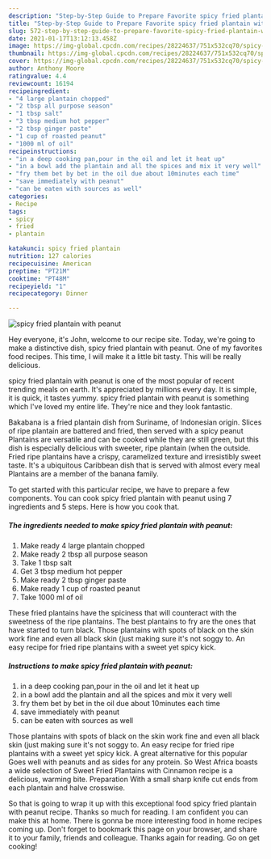 ```yaml
---
description: "Step-by-Step Guide to Prepare Favorite spicy fried plantain with peanut"
title: "Step-by-Step Guide to Prepare Favorite spicy fried plantain with peanut"
slug: 572-step-by-step-guide-to-prepare-favorite-spicy-fried-plantain-with-peanut
date: 2021-01-17T13:12:13.458Z
image: https://img-global.cpcdn.com/recipes/28224637/751x532cq70/spicy-fried-plantain-with-peanut-recipe-main-photo.jpg
thumbnail: https://img-global.cpcdn.com/recipes/28224637/751x532cq70/spicy-fried-plantain-with-peanut-recipe-main-photo.jpg
cover: https://img-global.cpcdn.com/recipes/28224637/751x532cq70/spicy-fried-plantain-with-peanut-recipe-main-photo.jpg
author: Anthony Moore
ratingvalue: 4.4
reviewcount: 16194
recipeingredient:
- "4 large plantain chopped"
- "2 tbsp all purpose season"
- "1 tbsp salt"
- "3 tbsp medium hot pepper"
- "2 tbsp ginger paste"
- "1 cup of roasted peanut"
- "1000 ml of oil"
recipeinstructions:
- "in a deep cooking pan,pour in the oil and let it heat up"
- "in a bowl add the plantain and all the spices and mix it very well"
- "fry them bet by bet in the oil due about 10minutes each time"
- "save immediately with peanut"
- "can be eaten with sources as well"
categories:
- Recipe
tags:
- spicy
- fried
- plantain

katakunci: spicy fried plantain 
nutrition: 127 calories
recipecuisine: American
preptime: "PT21M"
cooktime: "PT48M"
recipeyield: "1"
recipecategory: Dinner

---
```



![spicy fried plantain with peanut](https://img-global.cpcdn.com/recipes/28224637/751x532cq70/spicy-fried-plantain-with-peanut-recipe-main-photo.jpg)

Hey everyone, it's John, welcome to our recipe site. Today, we're going to make a distinctive dish, spicy fried plantain with peanut. One of my favorites food recipes. This time, I will make it a little bit tasty. This will be really delicious.

spicy fried plantain with peanut is one of the most popular of recent trending meals on earth. It's appreciated by millions every day. It is simple, it is quick, it tastes yummy. spicy fried plantain with peanut is something which I've loved my entire life. They're nice and they look fantastic.

Bakabana is a fried plantain dish from Suriname, of Indonesian origin. Slices of ripe plantain are battered and fried, then served with a spicy peanut Plantains are versatile and can be cooked while they are still green, but this dish is especially delicious with sweeter, ripe plantain (when the outside. Fried ripe plantains have a crispy, caramelized texture and irresistibly sweet taste. It&#39;s a ubiquitous Caribbean dish that is served with almost every meal Plantains are a member of the banana family.


To get started with this particular recipe, we have to prepare a few components. You can cook spicy fried plantain with peanut using 7 ingredients and 5 steps. Here is how you cook that.

<!--inarticleads1-->

##### The ingredients needed to make spicy fried plantain with peanut:

1. Make ready 4 large plantain chopped
1. Make ready 2 tbsp all purpose season
1. Take 1 tbsp salt
1. Get 3 tbsp medium hot pepper
1. Make ready 2 tbsp ginger paste
1. Make ready 1 cup of roasted peanut
1. Take 1000 ml of oil


These fried plantains have the spiciness that will counteract with the sweetness of the ripe plantains. The best plantains to fry are the ones that have started to turn black. Those plantains with spots of black on the skin work fine and even all black skin (just making sure it&#39;s not soggy to. An easy recipe for fried ripe plantains with a sweet yet spicy kick. 

<!--inarticleads2-->

##### Instructions to make spicy fried plantain with peanut:

1. in a deep cooking pan,pour in the oil and let it heat up
1. in a bowl add the plantain and all the spices and mix it very well
1. fry them bet by bet in the oil due about 10minutes each time
1. save immediately with peanut
1. can be eaten with sources as well


Those plantains with spots of black on the skin work fine and even all black skin (just making sure it&#39;s not soggy to. An easy recipe for fried ripe plantains with a sweet yet spicy kick. A great alternative for this popular Goes well with peanuts and as sides for any protein. So West Africa boasts a wide selection of Sweet Fried Plantains with Cinnamon recipe is a delicious, warming bite. Preparation With a small sharp knife cut ends from each plantain and halve crosswise. 

So that is going to wrap it up with this exceptional food spicy fried plantain with peanut recipe. Thanks so much for reading. I am confident you can make this at home. There is gonna be more interesting food in home recipes coming up. Don't forget to bookmark this page on your browser, and share it to your family, friends and colleague. Thanks again for reading. Go on get cooking!

